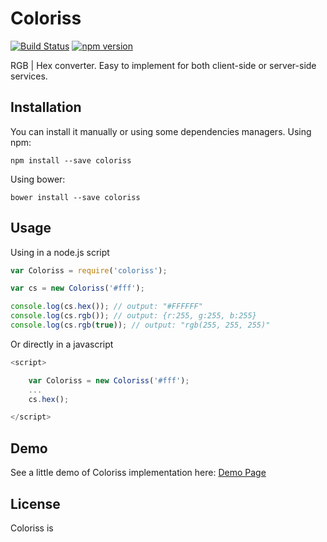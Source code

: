 # Coloriss 

[![Build Status](https://travis-ci.org/tbzr/coloriss.png)](https://travis-ci.org/tbzr/coloriss)
[![npm version](https://badge.fury.io/js/coloriss.png)](https://badge.fury.io/js/coloriss)

RGB | Hex converter. Easy to implement for both client-side or server-side services.

## Installation
You can install it manually or using some dependencies managers.
Using npm:
```
npm install --save coloriss
```
Using bower:
```
bower install --save coloriss
```

## Usage
Using in a node.js script
```javascript
var Coloriss = require('coloriss');

var cs = new Coloriss('#fff');

console.log(cs.hex()); // output: "#FFFFFF"
console.log(cs.rgb()); // output: {r:255, g:255, b:255}
console.log(cs.rgb(true)); // output: "rgb(255, 255, 255)"
```

Or directly in a javascript
```javascript
<script>

	var Coloriss = new Coloriss('#fff');
	...
	cs.hex();

</script>
```

## Demo
See a little demo of Coloriss implementation here: [Demo Page](http://tbzr.github.io/coloriss)

## License
Coloriss is 
